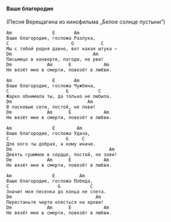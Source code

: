 #### Ваше благородие
(Песня Верещагина из кинофильма „Белое солнце пустыни”)

    Am               E       Am
    Ваше благородие, госпожа Разлука,
    C                       G          C
    Мы с тобой родня давно, вот какая штука –
    Dm                              Am
    Письмецо в конверте, погоди, не рви!
    Dm             Am      E            Am
    Не везёт мне в смерти, повезёт в любви.

    Am               E       Am
    Ваше благородие, госпожа Чужбина,
    C                     G           C
    Жарко обнимала ты, да только не любила.
    Dm                            Am
    В ласковые сети, постой, не лови!
    Dm             Am      E            Am
    Не везёт мне в смерти, повезёт в любви.

    Am               E        Am
    Ваше благородие, госпожа Удача,
    C                     G     C
    Для кого ты добрая, а кому иначе.
    Dm                                    Am
    Девять граммов в сердце, постой, не зови!
    Dm             Am      E            Am
    Не везёт мне в смерти, повезёт в любви.

    Am               E         Am
    Ваше благородие, госпожа Победа,
    C                  G           C
    Значит моя песенка до конца не спета.
    Dm                               Am
    Перестаньте черти клясться на крови!
    Dm             Am      E            Am
    Не везёт мне в смерти, повезёт в любви.

